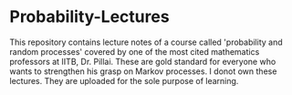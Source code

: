 # Probability-Lectures
This repository contains lecture notes of a course called 'probability and random processes' covered by one of the most cited mathematics professors at IITB, Dr. Pillai.
These are gold standard for everyone who wants to strengthen his grasp on Markov processes.
I donot own these lectures. They are uploaded for the sole purpose of learning.
